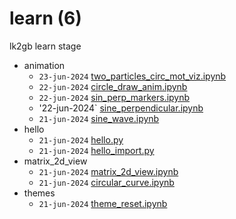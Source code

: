 # learn (6)
lk2gb learn stage

+ animation
  - `23-jun-2024` [two_particles_circ_mot_viz.ipynb](two_particles_circ_mot_viz.ipynb)
  - `22-jun-2024` [circle_draw_anim.ipynb](circle_draw_anim.ipynb)
  - `22-jun-2024` [sin_perp_markers.ipynb](sin_perp_markers.ipynb)
  - '22-jun-2024` [sine_perpendicular.ipynb](sine_perpendicular.ipynb)
  - `21-jun-2024` [sine_wave.ipynb](sine_wave.ipynb)
+ hello
  - `21-jun-2024` [hello.py](hello.py)
  - `21-jun-2024` [hello_import.py](hello_import.py)
+ matrix_2d_view
  - `21-jun-2024` [matrix_2d_view.ipynb](matrix_2d_view.ipynb)
  - `21-jun-2024` [circular_curve.ipynb](circular_curve.ipynb)
+ themes
  - `21-jun-2024` [theme_reset.ipynb](theme_reset.ipynb)
